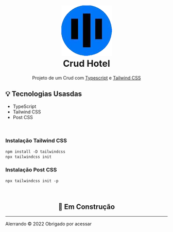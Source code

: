 <h1 align="center">
    <img src="./github/icon.png" alt="icone do site">
    </br>
    Crud Hotel
</h1>

<p align="center">Projeto de um Crud com <a href="https://www.typescriptlang.org/">Typescript</a> e <a href="https://tailwindcss.com/docs/installation">Tailwind CSS</a></p>

## 💡 Tecnologias Usasdas
<ul>
<li>TypeScript
<li>Tailwind CSS
<li>Post CSS
</ul>
</br>
<h3>Instalação Tailwind CSS</h3>

```
npm install -D tailwindcss
npx tailwindcss init
```

<h3>Instalação Post CSS</h3>

```
npx tailwindcss init -p
```


</br>

<div align="center">
    <h2>🚧 Em Construção</h2>
</div>

<hr />
<p>Alerrando © 2022 Obrigado por acessar</p>